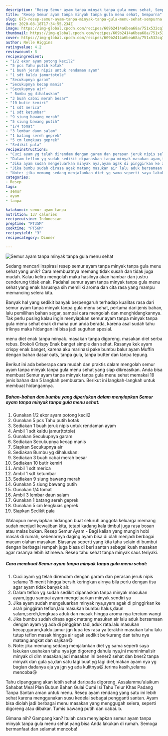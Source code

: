 ```yaml
---
description: "Resep Semur ayam tanpa minyak tanpa gula menu sehat, Sempurna"
title: "Resep Semur ayam tanpa minyak tanpa gula menu sehat, Sempurna"
slug: 673-resep-semur-ayam-tanpa-minyak-tanpa-gula-menu-sehat-sempurna
date: 2020-08-18T17:34:55.234Z
image: https://img-global.cpcdn.com/recipes/609b2414a6bea68a/751x532cq70/semur-ayam-tanpa-minyak-tanpa-gula-menu-sehat-foto-resep-utama.jpg
thumbnail: https://img-global.cpcdn.com/recipes/609b2414a6bea68a/751x532cq70/semur-ayam-tanpa-minyak-tanpa-gula-menu-sehat-foto-resep-utama.jpg
cover: https://img-global.cpcdn.com/recipes/609b2414a6bea68a/751x532cq70/semur-ayam-tanpa-minyak-tanpa-gula-menu-sehat-foto-resep-utama.jpg
author: Nelle Higgins
ratingvalue: 4.2
reviewcount: 8
recipeingredient:
- "1/2 ekor ayam potong kecil2"
- "5 pcs Tahu putih kotak"
- "1 buah jeruk nipis untuk rendaman ayam"
- "1 sdt kaldu jamurtotole"
- "Secukupnya garam"
- "Secukupnya kecap manis"
- "Secukupnya air"
- " Bumbu yg dihaluskan"
- "3 buah cabai merah besar"
- "10 butir kemiri"
- "1 sdt merica"
- "1 sdt ketumbar"
- "9 siung bawang merah"
- "5 siung bawang putih"
- "1/4 tomat"
- "3 lembar daun salam"
- "1 batang sereh geprek"
- "5 cm lengkuas geprek"
- "Sedikit pala"
recipeinstructions:
- "Cuci ayam yg telah direndam dengan garam dan perasan jeruk nipis selama 15 menit hingga bersih.keringkan airnya bila perlu dengan tisu agar ayam tidak banyak air."
- "Dalam teflon yg sudah sedikit dipanaskan tanpa minyak masukan ayam,tggu sampai ayam mengeluarkan minyak sendiri ya"
- "Jika ayam sudah mengeluarkan minyak nya,ayam agak di pinggirkan ke arah pinggiran teflon,lalu masukan bumbu halus,daun salam,sereh,lengkuas aduk dan masak hingga aroma nya tercium wangi"
- "Jika bumbu sudah dirasa agak matang masukan air lalu aduk bersamaan dengan ayam yg ada di pinggiran tadi,aduk rata.lalu masukan kecap,garam,kaldu jamur jgn lupa tes rasa ya.terakhir masukan tahu lalu tutup teflon masak hingga air agak sedikit berkurang dan tahu nya matang.angkat dan sajikan😋"
- "Note: jika memang sedang menjalankan diet yg sama seperti saya lakukan usahakan tahu nya jgn digoreng dahulu nya,ini meminimalisir minyak di dlm masakan.jadi masakan ini bener2 sehat dan bner2 tanpa minyak dan gula ya,dan satu lagi buat yg lagi diet,makan ayam nya yg bagian dadanya aja ya jgn yg ada kulitnya😆.terima kasih,selama mencoba😘"
categories:
- Resep
tags:
- semur
- ayam
- tanpa

katakunci: semur ayam tanpa 
nutrition: 137 calories
recipecuisine: Indonesian
preptime: "PT35M"
cooktime: "PT56M"
recipeyield: "3"
recipecategory: Dinner

---
```



![Semur ayam tanpa minyak tanpa gula menu sehat](https://img-global.cpcdn.com/recipes/609b2414a6bea68a/751x532cq70/semur-ayam-tanpa-minyak-tanpa-gula-menu-sehat-foto-resep-utama.jpg)

Sedang mencari inspirasi resep semur ayam tanpa minyak tanpa gula menu sehat yang unik? Cara membuatnya memang tidak susah dan tidak juga mudah. Kalau keliru mengolah maka hasilnya akan hambar dan justru cenderung tidak enak. Padahal semur ayam tanpa minyak tanpa gula menu sehat yang enak harusnya sih memiliki aroma dan cita rasa yang mampu memancing selera kita.

Banyak hal yang sedikit banyak berpengaruh terhadap kualitas rasa dari semur ayam tanpa minyak tanpa gula menu sehat, pertama dari jenis bahan, lalu pemilihan bahan segar, sampai cara mengolah dan menghidangkannya. Tak perlu pusing kalau ingin menyiapkan semur ayam tanpa minyak tanpa gula menu sehat enak di mana pun anda berada, karena asal sudah tahu triknya maka hidangan ini bisa jadi suguhan spesial.

menu diet enak tanpa minyak. masakan tanpa digoreng. masakan diet serba rebus. Brokoli Crispy Enak banget simple dan sehat. Rasanya kek ayam crispy enak banget, karena aku marinasi pake bumbu balur ayam Muffin dengan bahan dasar oats, tanpa gula, tanpa butter dan tanpa tepung.


Berikut ini ada beberapa cara mudah dan praktis dalam mengolah semur ayam tanpa minyak tanpa gula menu sehat yang siap dikreasikan. Anda bisa membuat Semur ayam tanpa minyak tanpa gula menu sehat memakai 19 jenis bahan dan 5 langkah pembuatan. Berikut ini langkah-langkah untuk membuat hidangannya.

<!--inarticleads1-->

##### Bahan-bahan dan bumbu yang diperlukan dalam menyiapkan Semur ayam tanpa minyak tanpa gula menu sehat:

1. Gunakan 1/2 ekor ayam potong kecil2
1. Gunakan 5 pcs Tahu putih kotak
1. Sediakan 1 buah jeruk nipis untuk rendaman ayam
1. Ambil 1 sdt kaldu jamur(totole)
1. Gunakan Secukupnya garam
1. Sediakan Secukupnya kecap manis
1. Siapkan Secukupnya air
1. Sediakan  Bumbu yg dihaluskan:
1. Sediakan 3 buah cabai merah besar
1. Sediakan 10 butir kemiri
1. Ambil 1 sdt merica
1. Ambil 1 sdt ketumbar
1. Sediakan 9 siung bawang merah
1. Gunakan 5 siung bawang putih
1. Gunakan 1/4 tomat
1. Ambil 3 lembar daun salam
1. Gunakan 1 batang sereh geprek
1. Gunakan 5 cm lengkuas geprek
1. Siapkan Sedikit pala


Walaupun menyiapkan hidangan buat seluruh anggota keluarga memang sudah menjadi kewajiban kita, tetapi kadang kala timbul juga rasa bosan atau malas bukan. Resep Semur Ayam - Bagi kalian yang mungin hobi masak di rumah, sebenarnya daging ayam bisa di olah menjadi berbagai macam olahan masakan. Biasanya seperti yang kita tahu selain di bumbui dengan berbagai rempah juga biasa di beri santan sebagai kuah masakan agar rasanya lebih istimewa. Resep tahu sehat tanpa minyak saus teriyaki. 

<!--inarticleads2-->

##### Cara membuat Semur ayam tanpa minyak tanpa gula menu sehat:

1. Cuci ayam yg telah direndam dengan garam dan perasan jeruk nipis selama 15 menit hingga bersih.keringkan airnya bila perlu dengan tisu agar ayam tidak banyak air.
1. Dalam teflon yg sudah sedikit dipanaskan tanpa minyak masukan ayam,tggu sampai ayam mengeluarkan minyak sendiri ya
1. Jika ayam sudah mengeluarkan minyak nya,ayam agak di pinggirkan ke arah pinggiran teflon,lalu masukan bumbu halus,daun salam,sereh,lengkuas aduk dan masak hingga aroma nya tercium wangi
1. Jika bumbu sudah dirasa agak matang masukan air lalu aduk bersamaan dengan ayam yg ada di pinggiran tadi,aduk rata.lalu masukan kecap,garam,kaldu jamur jgn lupa tes rasa ya.terakhir masukan tahu lalu tutup teflon masak hingga air agak sedikit berkurang dan tahu nya matang.angkat dan sajikan😋
1. Note: jika memang sedang menjalankan diet yg sama seperti saya lakukan usahakan tahu nya jgn digoreng dahulu nya,ini meminimalisir minyak di dlm masakan.jadi masakan ini bener2 sehat dan bner2 tanpa minyak dan gula ya,dan satu lagi buat yg lagi diet,makan ayam nya yg bagian dadanya aja ya jgn yg ada kulitnya😆.terima kasih,selama mencoba😘


Tahu dipanggang akan lebih sehat daripada digoreng. Assalammu&#39;alaikum Sahabat Meal Plan Bubun Bahan Gulai Cumi Isi Tahu Telur Khas Padang Tanpa Santan aman untuk menu. Resep ayam rendang yang satu ini lebih sehat karena menggunakan susu kedelai sebagai pengganti santan. Ayam bisa diolah jadi berbagai menu masakan yang menggugah selera, seperti digoreng atau dibakar. Tumis bawang putih dan cabai. b. 

Gimana nih? Gampang kan? Itulah cara menyiapkan semur ayam tanpa minyak tanpa gula menu sehat yang bisa Anda lakukan di rumah. Semoga bermanfaat dan selamat mencoba!
